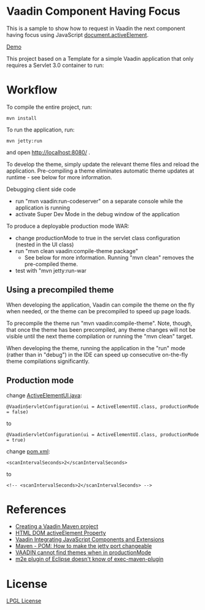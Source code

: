 Vaadin Component Having Focus 
==============
This is a sample to show how to request in Vaadin the next component having focus using JavaScript [document.activeElement](http://www.w3schools.com/jsref/prop_document_activeelement.asp).

[Demo](http://vaadinactiveelement.lgo.io/)

This project based on a Template for a simple Vaadin application that only requires a Servlet 3.0 container to run:


Workflow
========

To compile the entire project, run:

	mvn install
	
To run the application, run:
	
	mvn jetty:run

and open [http://localhost:8080/](http://localhost:8080/) .

To develop the theme, simply update the relevant theme files and reload the application.
Pre-compiling a theme eliminates automatic theme updates at runtime - see below for more information.

Debugging client side code
  - run "mvn vaadin:run-codeserver" on a separate console while the application is running
  - activate Super Dev Mode in the debug window of the application

To produce a deployable production mode WAR:
- change productionMode to true in the servlet class configuration (nested in the UI class)
- run "mvn clean vaadin:compile-theme package"
  - See below for more information. Running "mvn clean" removes the pre-compiled theme.
- test with "mvn jetty:run-war

Using a precompiled theme
-------------------------

When developing the application, Vaadin can compile the theme on the fly when needed,
or the theme can be precompiled to speed up page loads.

To precompile the theme run "mvn vaadin:compile-theme". Note, though, that once
the theme has been precompiled, any theme changes will not be visible until the
next theme compilation or running the "mvn clean" target.

When developing the theme, running the application in the "run" mode (rather than
in "debug") in the IDE can speed up consecutive on-the-fly theme compilations
significantly.

Production mode
-------------------------
change [ActiveElementUI.java](src/main/java/vaadin/addons/ActiveElementUI.java):
	
	@VaadinServletConfiguration(ui = ActiveElementUI.class, productionMode = false)

to 
	
	@VaadinServletConfiguration(ui = ActiveElementUI.class, productionMode = true)

change [pom.xml](pom.xml):
	
	<scanIntervalSeconds>2</scanIntervalSeconds>
	
to 

	<!-- <scanIntervalSeconds>2</scanIntervalSeconds> -->


References
========
* [Creating a Vaadin Maven project](https://vaadin.com/wiki/-/wiki/Main/Creating+a+Maven+project)
* [HTML DOM activeElement Property](http://www.w3schools.com/jsref/prop_document_activeelement.asp)
* [Vaadin Integrating JavaScript Components and Extensions](https://vaadin.com/book/vaadin7/-/page/gwt.javascript.html)
* [Maven - POM: How to make the jetty port changeable](http://stackoverflow.com/questions/3334454/maven-pom-how-to-make-the-jetty-port-changeable-so-that-it-can-be-retrieved-l)
* [VAADIN cannot find themes when in productionMode](http://stackoverflow.com/questions/16561633/vaadin-cannot-find-themes-when-in-productionmode)
* [m2e plugin of Eclipse doesn't know of exec-maven-plugin](http://stackoverflow.com/questions/21721846/exec-maven-plugin1-2-1-in-ecipse)

License
========
[LPGL License](LICENSE)